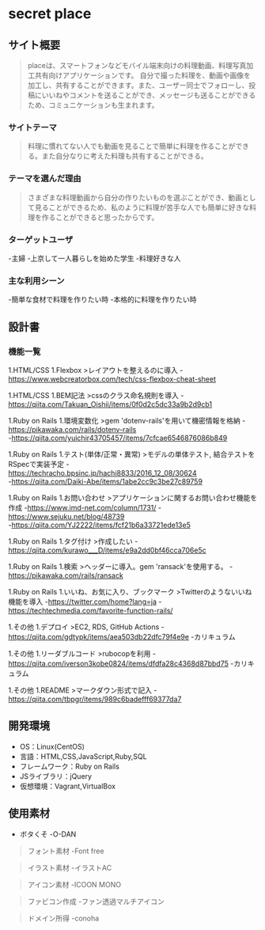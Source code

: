 # secret place

## サイト概要
>placeは、スマートフォンなどモバイル端末向けの料理動画、料理写真加工共有向けアプリケーションです。
>自分で撮った料理を、動画や画像を加工し、共有することができます。また、ユーザー同士でフォローし、投稿にいいねやコメントを送ることができ、メッセージも送ることができるため、コミュニケーションも生まれます。


### サイトテーマ
>料理に慣れてない人でも動画を見ることで簡単に料理を作ることができる。また自分なりに考えた料理も共有することができる。

### テーマを選んだ理由
>さまざまな料理動画から自分の作りたいものを選ぶことができ、動画として見ることができるため、私のように料理が苦手な人でも簡単に好きな料理を作ることができると思ったからです。

### ターゲットユーザ
-主婦
-上京して一人暮らしを始めた学生
-料理好きな人

### 主な利用シーン
-簡単な食材で料理を作りたい時
-本格的に料理を作りたい時


## 設計書
### 機能一覧
1.HTML/CSS
    1.Flexbox
    >レイアウトを整えるのに導入
    -https://www.webcreatorbox.com/tech/css-flexbox-cheat-sheet
    
1.HTML/CSS
    1.BEM記法
    >cssのクラス命名規則を導入
    -https://qiita.com/Takuan_Oishii/items/0f0d2c5dc33a9b2d9cb1
    
1.Ruby on Rails
    1.環境変数化
    >gem 'dotenv-rails'を用いて機密情報を格納
    -https://pikawaka.com/rails/dotenv-rails     
    -https://qiita.com/yuichir43705457/items/7cfcae6546876086b849
    
1.Ruby on Rails
    1.テスト(単体/正常・異常)
    >モデルの単体テスト, 結合テストをRSpecで実装予定
    -https://techracho.bpsinc.jp/hachi8833/2016_12_08/30624  
    -https://qiita.com/Daiki-Abe/items/1abe2cc9c3be27c89759  
    
1.Ruby on Rails
    1.お問い合わせ
    >アプリケーションに関するお問い合わせ機能を作成
    -https://www.imd-net.com/column/1731/ 
    -https://www.sejuku.net/blog/48739  
    -https://qiita.com/YJ2222/items/fcf21b6a33721ede13e5
    
1.Ruby on Rails
    1.タグ付け
    >作成したい
    -https://qiita.com/kurawo___D/items/e9a2dd0bf46cca706e5c
    
1.Ruby on Rails
    1.検索
    >ヘッダーに導入。gem 'ransack'を使用する。
    -https://pikawaka.com/rails/ransack
    
1.Ruby on Rails
    1.いいね、お気に入り、ブックマーク
    >Twitterのようないいね機能を導入
    -https://twitter.com/home?lang=ja
    -https://techtechmedia.com/favorite-function-rails/
    
1.その他
    1.デプロイ
    >EC2, RDS, GitHub Actions
    -https://qiita.com/gdtypk/items/aea503db22dfc79f4e9e
    -カリキュラム
    
1.その他
    1.リーダブルコード
    >rubocopを利用
    -https://qiita.com/iverson3kobe0824/items/dfdfa28c4368d87bbd75
    -カリキュラム
    
1.その他
    1.README
    >マークダウン形式で記入
    -https://qiita.com/tbpgr/items/989c6badefff69377da7
    

## 開発環境
- OS：Linux(CentOS)
- 言語：HTML,CSS,JavaScript,Ruby,SQL
- フレームワーク：Ruby on Rails
- JSライブラリ：jQuery
- 仮想環境：Vagrant,VirtualBox

## 使用素材
- ボタくそ
-O-DAN

>フォント素材
-Font free

>イラスト素材
-イラストAC

>アイコン素材
-ICOON MONO

>ファビコン作成
-ファン透過マルチアイコン

>ドメイン所得
-conoha


